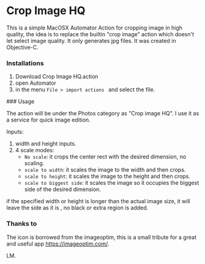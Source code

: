 # Crop Image HQ

This is a simple MacOSX Automator Action for cropping image in high quality,  the idea is to replace  the builtin "crop image" action which doesn't let select image quality.
It only generates jpg files.  It was created in Objective-C.


### Installations

1. Download  Crop Image HQ.action
2. open Automator
3. in the menu ``File > import actions `` and select the file.


### Usage

The action will be under the Photos category as "Crop image HQ".  I use it as a service for quick image edition. 

Inputs:

1. width and height inputs.
2. 4 scale modes:
	* ``No scale``: it crops the center rect with the desired dimension, no scaling.
	* ``scale to width``:  it scales the image to the width and then crops.
	* ``scale to height``: it scales the image to the height and then crops.
 	* ``scale to biggest side``:  it scales the image so it occupies the biggest side of the desired dimension.
  
if the specified width or height is longer than the actual image size, it will leave the side as it is , no black or extra region is added.



### Thanks to

The icon is borrowed from the imageoptim,  this is a small tribute for a great and useful app https://imageoptim.com/.

LM.



